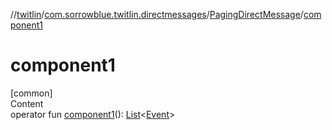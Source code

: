 //[twitlin](../../index.md)/[com.sorrowblue.twitlin.directmessages](../index.md)/[PagingDirectMessage](index.md)/[component1](component1.md)



# component1  
[common]  
Content  
operator fun [component1](component1.md)(): [List](https://kotlinlang.org/api/latest/jvm/stdlib/kotlin.collections/-list/index.html)<[Event](../-event/index.md)>  



